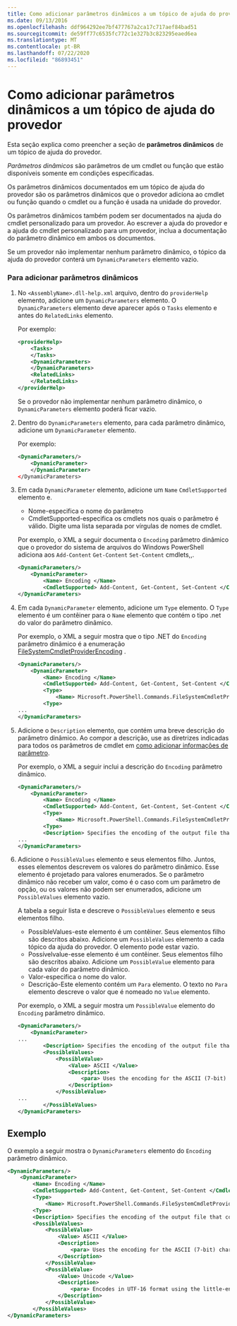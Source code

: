 ```yaml
---
title: Como adicionar parâmetros dinâmicos a um tópico de ajuda do provedor
ms.date: 09/13/2016
ms.openlocfilehash: ddf964292ee7bf477767a2ca17c717aef84bad51
ms.sourcegitcommit: de59ff77c6535fc772c1e327b3c823295eaed6ea
ms.translationtype: MT
ms.contentlocale: pt-BR
ms.lasthandoff: 07/22/2020
ms.locfileid: "86893451"
---
```

# <a name="how-to-add-dynamic-parameters-to-a-provider-help-topic"></a>Como adicionar parâmetros dinâmicos a um tópico de ajuda do provedor

Esta seção explica como preencher a seção de **parâmetros dinâmicos** de um tópico de ajuda do provedor.

*Parâmetros dinâmicos* são parâmetros de um cmdlet ou função que estão disponíveis somente em condições especificadas.

Os parâmetros dinâmicos documentados em um tópico de ajuda do provedor são os parâmetros dinâmicos que o provedor adiciona ao cmdlet ou função quando o cmdlet ou a função é usada na unidade do provedor.

Os parâmetros dinâmicos também podem ser documentados na ajuda do cmdlet personalizado para um provedor. Ao escrever a ajuda do provedor e a ajuda do cmdlet personalizado para um provedor, inclua a documentação do parâmetro dinâmico em ambos os documentos.

Se um provedor não implementar nenhum parâmetro dinâmico, o tópico da ajuda do provedor conterá um `DynamicParameters` elemento vazio.

### <a name="to-add-dynamic-parameters"></a>Para adicionar parâmetros dinâmicos

1. No `<AssemblyName>.dll-help.xml` arquivo, dentro do `providerHelp` elemento, adicione um `DynamicParameters` elemento. O `DynamicParameters` elemento deve aparecer após o `Tasks` elemento e antes do `RelatedLinks` elemento.

   Por exemplo:

    ```xml
    <providerHelp>
        <Tasks>
        </Tasks>
        <DynamicParameters>
        </DynamicParameters>
        <RelatedLinks>
        </RelatedLinks>
    </providerHelp>
    ```

   Se o provedor não implementar nenhum parâmetro dinâmico, o `DynamicParameters` elemento poderá ficar vazio.

1. Dentro do `DynamicParameters` elemento, para cada parâmetro dinâmico, adicione um `DynamicParameter` elemento.

   Por exemplo:

    ```xml
    <DynamicParameters/>
        <DynamicParameter>
        </DynamicParameter>
    </DynamicParameters>
    ```

1. Em cada `DynamicParameter` elemento, adicione um `Name` `CmdletSupported` elemento e.

   - Nome-especifica o nome do parâmetro
   - CmdletSupported-especifica os cmdlets nos quais o parâmetro é válido. Digite uma lista separada por vírgulas de nomes de cmdlet.

   Por exemplo, o XML a seguir documenta o `Encoding` parâmetro dinâmico que o provedor do sistema de arquivos do Windows PowerShell adiciona aos `Add-Content` `Get-Content` `Set-Content` cmdlets,,.

    ```xml
    <DynamicParameters/>
        <DynamicParameter>
            <Name> Encoding </Name>
            <CmdletSupported> Add-Content, Get-Content, Set-Content </CmdletSupported>
    </DynamicParameters>

    ```

1. Em cada `DynamicParameter` elemento, adicione um `Type` elemento. O `Type` elemento é um contêiner para o `Name` elemento que contém o tipo .net do valor do parâmetro dinâmico.

   Por exemplo, o XML a seguir mostra que o tipo .NET do `Encoding` parâmetro dinâmico é a enumeração [FileSystemCmdletProviderEncoding](/dotnet/api/microsoft.powershell.commands.filesystemcmdletproviderencoding) .

    ```xml
    <DynamicParameters/>
        <DynamicParameter>
            <Name> Encoding </Name>
            <CmdletSupported> Add-Content, Get-Content, Set-Content </CmdletSupported>
            <Type>
                <Name> Microsoft.PowerShell.Commands.FileSystemCmdletProviderEncoding </Name>
            <Type>
    ...
    </DynamicParameters>
    ```

1. Adicione o `Description` elemento, que contém uma breve descrição do parâmetro dinâmico. Ao compor a descrição, use as diretrizes indicadas para todos os parâmetros de cmdlet em [como adicionar informações de parâmetro](./how-to-add-parameter-information.md).

   Por exemplo, o XML a seguir inclui a descrição do `Encoding` parâmetro dinâmico.

    ```xml
    <DynamicParameters/>
        <DynamicParameter>
            <Name> Encoding </Name>
            <CmdletSupported> Add-Content, Get-Content, Set-Content </CmdletSupported>
            <Type>
                <Name> Microsoft.PowerShell.Commands.FileSystemCmdletProviderEncoding </Name>
            <Type>
            <Description> Specifies the encoding of the output file that contains the content. </Description>
    ...
    </DynamicParameters>
    ```

1. Adicione o `PossibleValues` elemento e seus elementos filho. Juntos, esses elementos descrevem os valores do parâmetro dinâmico. Esse elemento é projetado para valores enumerados. Se o parâmetro dinâmico não receber um valor, como é o caso com um parâmetro de opção, ou os valores não podem ser enumerados, adicione um `PossibleValues` elemento vazio.

   A tabela a seguir lista e descreve o `PossibleValues` elemento e seus elementos filho.

   - PossibleValues-este elemento é um contêiner. Seus elementos filho são descritos abaixo. Adicione um `PossibleValues` elemento a cada tópico da ajuda do provedor. O elemento pode estar vazio.
   - Possívelvalue-esse elemento é um contêiner. Seus elementos filho são descritos abaixo. Adicione um `PossibleValue` elemento para cada valor do parâmetro dinâmico.
   - Valor-especifica o nome do valor.
   - Descrição-Este elemento contém um `Para` elemento. O texto no `Para` elemento descreve o valor que é nomeado no `Value` elemento.

   Por exemplo, o XML a seguir mostra um `PossibleValue` elemento do `Encoding` parâmetro dinâmico.

    ```xml
    <DynamicParameters/>
        <DynamicParameter>
    ...
            <Description> Specifies the encoding of the output file that contains the content. </Description>
            <PossibleValues>
                <PossibleValue>
                    <Value> ASCII </Value>
                    <Description>
                        <para> Uses the encoding for the ASCII (7-bit) character set. </para>
                    </Description>
                </PossibleValue>
    ...
            </PossibleValues>
    </DynamicParameters>
    ```

## <a name="example"></a>Exemplo

O exemplo a seguir mostra o `DynamicParameters` elemento do `Encoding` parâmetro dinâmico.

```xml
<DynamicParameters/>
    <DynamicParameter>
        <Name> Encoding </Name>
        <CmdletSupported> Add-Content, Get-Content, Set-Content </CmdletSupported>
        <Type>
            <Name> Microsoft.PowerShell.Commands.FileSystemCmdletProviderEncoding </Name>
        <Type>
        <Description> Specifies the encoding of the output file that contains the content. </Description>
        <PossibleValues>
            <PossibleValue>
                <Value> ASCII </Value>
                <Description>
                    <para> Uses the encoding for the ASCII (7-bit) character set. </para>
                </Description>
            </PossibleValue>
            <PossibleValue>
                <Value> Unicode </Value>
                <Description>
                    <para> Encodes in UTF-16 format using the little-endian byte order. </para>
                </Description>
            </PossibleValue>
        </PossibleValues>
</DynamicParameters>
```
